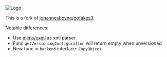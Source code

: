 
![Logo](/GoFakeS3.png)

This is a fork of [johannesboyne/gofakes3](https://github.com/johannesboyne/gofakes3).

Notable differences:

* Use [minio/xxml](github.com/minio/xxml) as xml parser 
* Func `getVersioningConfiguration` will return empty when unversioned
* New func in `backend` interface: `CopyObjcet`